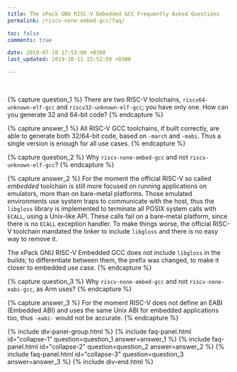 ```yaml
---
title: The xPack GNU RISC-V Embedded GCC Frequently Asked Questions
permalink: /riscv-none-embed-gcc/faq/

toc: false
comments: true

date: 2019-07-10 17:53:00 +0300
last_updated: 2019-10-11 15:52:59 +0300

---
```


<br/>

{% capture question_1 %}
There are two RISC-V toolchains, `riscv64-unknown-elf-gcc` and 
`riscv32-unknown-elf-gcc`; you have only one. How can you generate
32 and 64-bit code?
{% endcapture %}

{% capture answer_1 %}
All RISC-V GCC toolchains, if built correctly, are able to generate 
both 32/64-bit code, based on `-march` and `-mabi`. Thus a single 
version is enough for all use cases.
{% endcapture %}

{% capture question_2 %}
Why `riscv-none-embed-gcc` and not `riscv-unknown-elf-gcc`?
{% endcapture %}

{% capture answer_2 %}
For the moment the official RISC-V so called _embedded_ toolchain is still
more focused on running applications on emulators, more than on bare-metal
platforms. 
Those emulated environments use system traps to communicate with the host, 
thus the `libgloss` library is implemented to terminate all POSIX system 
calls with
`ECALL`, using a Unix-like API. These calls fail on a bare-metal platform,
since there is no `ECALL` exception handler. To make things worse, the 
official RISC-V 
toolchain mandated the linker to include `libgloss` and there is no easy
way to remove it.

The xPack GNU RISC-V Embedded GCC does not include `libgloss` in the builds;
to differentiate between them, the prefix was changed, to make it closer
to embedded use case. 
{% endcapture %}

{% capture question_3 %}
Why `riscv-none-embed-gcc` and not `riscv-none-eabi-gcc`, as Arm uses?
{% endcapture %}

{% capture answer_3 %}
For the moment RISC-V does not define an EABI (Embedded ABI) and uses the
same Unix ABI for embedded applications too, thus `-eabi-` would not be 
accurate.
{% endcapture %}

{% include div-panel-group.html %}
{% include faq-panel.html id="collapse-1" question=question_1 answer=answer_1 %}
{% include faq-panel.html id="collapse-2" question=question_2 answer=answer_2 %}
{% include faq-panel.html id="collapse-3" question=question_3 answer=answer_3 %}
{% include div-end.html %}
